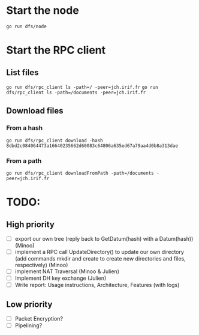 # Start the node
```go run dfs/node```

# Start the RPC client

## List files
```go run dfs/rpc_client ls -path=/ -peer=jch.irif.fr```
```go run dfs/rpc_client ls -path=/documents -peer=jch.irif.fr```

## Download files
### From a hash
```go run dfs/rpc_client download -hash 8dbd2c084064473a16640235662d60083c64806a635ed67a79aa4d0b8a313dae```
### From a path
```go run dfs/rpc_client downloadFromPath -path=/documents -peer=jch.irif.fr```

# TODO:
## High priority
- [ ] export our own tree (reply back to GetDatum(hash) with a Datum(hash)) (Minoo)
- [ ] implement a RPC call UpdateDirectory() to update our own directory (add commands mkdir and create to create new directories and files, respectively) (Minoo)
- [ ] implement NAT Traversal (Minoo & Julien)
- [ ] Implement DH key exchange (Julien)
- [ ] Write report: Usage instructions, Architecture, Features (with logs)
## Low priority
- [ ] Packet Encryption?
- [ ] Pipelining?